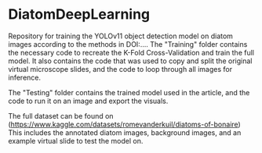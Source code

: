 # DiatomDeepLearning
Repository for training the YOLOv11 object detection model on diatom images according to the methods in DOI:.... The "Training" folder contains the necessary code to recreate the K-Fold Cross-Validation and train the full model. It also contains the code that was used to copy and split the original virtual microscope slides, and the code to loop through all images for inference.

The "Testing" folder contains the trained model used in the article, and the code to run it on an image and export the visuals. 

The full dataset can be found on (https://www.kaggle.com/datasets/romevanderkuil/diatoms-of-bonaire) This includes the annotated diatom images, background images, and an example virtual slide to test the model on.
